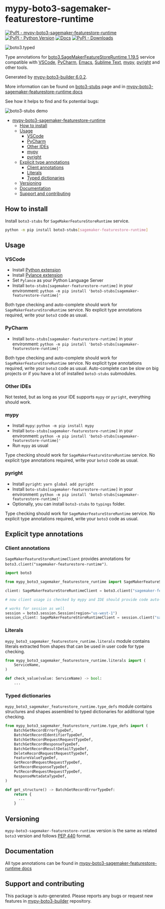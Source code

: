 <a id="mypy-boto3-sagemaker-featurestore-runtime"></a>

# mypy-boto3-sagemaker-featurestore-runtime

[![PyPI - mypy-boto3-sagemaker-featurestore-runtime](https://img.shields.io/pypi/v/mypy-boto3-sagemaker-featurestore-runtime.svg?color=blue)](https://pypi.org/project/mypy-boto3-sagemaker-featurestore-runtime)
[![PyPI - Python Version](https://img.shields.io/pypi/pyversions/mypy-boto3-sagemaker-featurestore-runtime.svg?color=blue)](https://pypi.org/project/mypy-boto3-sagemaker-featurestore-runtime)
[![Docs](https://img.shields.io/readthedocs/mypy-boto3-builder.svg?color=blue)](https://mypy-boto3-builder.readthedocs.io/)
[![PyPI - Downloads](https://img.shields.io/pypi/dw/mypy-boto3-sagemaker-featurestore-runtime?color=blue)](https://pypistats.org/packages/mypy-boto3-sagemaker-featurestore-runtime)

![boto3.typed](https://github.com/vemel/mypy_boto3_builder/raw/master/logo.png)

Type annotations for
[boto3.SageMakerFeatureStoreRuntime 1.19.5](https://boto3.amazonaws.com/v1/documentation/api/1.19.5/reference/services/sagemaker-featurestore-runtime.html#SageMakerFeatureStoreRuntime)
service compatible with [VSCode](https://code.visualstudio.com/),
[PyCharm](https://www.jetbrains.com/pycharm/),
[Emacs](https://www.gnu.org/software/emacs/),
[Sublime Text](https://www.sublimetext.com/),
[mypy](https://github.com/python/mypy),
[pyright](https://github.com/microsoft/pyright) and other tools.

Generated by
[mypy-boto3-builder 6.0.2](https://github.com/vemel/mypy_boto3_builder).

More information can be found on
[boto3-stubs](https://pypi.org/project/boto3-stubs/) page and in
[mypy-boto3-sagemaker-featurestore-runtime docs](https://vemel.github.io/boto3_stubs_docs/mypy_boto3_sagemaker_featurestore_runtime/)

See how it helps to find and fix potential bugs:

![boto3-stubs demo](https://github.com/vemel/mypy_boto3_builder/raw/master/demo.gif)

- [mypy-boto3-sagemaker-featurestore-runtime](#mypy-boto3-sagemaker-featurestore-runtime)
  - [How to install](#how-to-install)
  - [Usage](#usage)
    - [VSCode](#vscode)
    - [PyCharm](#pycharm)
    - [Other IDEs](#other-ides)
    - [mypy](#mypy)
    - [pyright](#pyright)
  - [Explicit type annotations](#explicit-type-annotations)
    - [Client annotations](#client-annotations)
    - [Literals](#literals)
    - [Typed dictionaries](#typed-dictionaries)
  - [Versioning](#versioning)
  - [Documentation](#documentation)
  - [Support and contributing](#support-and-contributing)

<a id="how-to-install"></a>

## How to install

Install `boto3-stubs` for `SageMakerFeatureStoreRuntime` service.

```bash
python -m pip install boto3-stubs[sagemaker-featurestore-runtime]
```

<a id="usage"></a>

## Usage

<a id="vscode"></a>

### VSCode

- Install
  [Python extension](https://marketplace.visualstudio.com/items?itemName=ms-python.python)
- Install
  [Pylance extension](https://marketplace.visualstudio.com/items?itemName=ms-python.vscode-pylance)
- Set `Pylance` as your Python Language Server
- Install `boto-stubs[sagemaker-featurestore-runtime]` in your environment:
  `python -m pip install 'boto3-stubs[sagemaker-featurestore-runtime]'`

Both type checking and auto-complete should work for
`SageMakerFeatureStoreRuntime` service. No explicit type annotations required,
write your `boto3` code as usual.

<a id="pycharm"></a>

### PyCharm

- Install `boto-stubs[sagemaker-featurestore-runtime]` in your environment:
  `python -m pip install 'boto3-stubs[sagemaker-featurestore-runtime]'`

Both type checking and auto-complete should work for
`SageMakerFeatureStoreRuntime` service. No explicit type annotations required,
write your `boto3` code as usual. Auto-complete can be slow on big projects or
if you have a lot of installed `boto3-stubs` submodules.

<a id="other-ides"></a>

### Other IDEs

Not tested, but as long as your IDE supports `mypy` or `pyright`, everything
should work.

<a id="mypy"></a>

### mypy

- Install `mypy`: `python -m pip install mypy`
- Install `boto-stubs[sagemaker-featurestore-runtime]` in your environment:
  `python -m pip install 'boto3-stubs[sagemaker-featurestore-runtime]'`
- Run `mypy` as usual

Type checking should work for `SageMakerFeatureStoreRuntime` service. No
explicit type annotations required, write your `boto3` code as usual.

<a id="pyright"></a>

### pyright

- Install `pyright`: `yarn global add pyright`
- Install `boto-stubs[sagemaker-featurestore-runtime]` in your environment:
  `python -m pip install 'boto3-stubs[sagemaker-featurestore-runtime]'`
- Optionally, you can install `boto3-stubs` to `typings` folder.

Type checking should work for `SageMakerFeatureStoreRuntime` service. No
explicit type annotations required, write your `boto3` code as usual.

<a id="explicit-type-annotations"></a>

## Explicit type annotations

<a id="client-annotations"></a>

### Client annotations

`SageMakerFeatureStoreRuntimeClient` provides annotations for
`boto3.client("sagemaker-featurestore-runtime")`.

```python
import boto3

from mypy_boto3_sagemaker_featurestore_runtime import SageMakerFeatureStoreRuntimeClient

client: SageMakerFeatureStoreRuntimeClient = boto3.client("sagemaker-featurestore-runtime")

# now client usage is checked by mypy and IDE should provide code auto-complete

# works for session as well
session = boto3.session.Session(region="us-west-1")
session_client: SageMakerFeatureStoreRuntimeClient = session.client("sagemaker-featurestore-runtime")
```

<a id="literals"></a>

### Literals

`mypy_boto3_sagemaker_featurestore_runtime.literals` module contains literals
extracted from shapes that can be used in user code for type checking.

```python
from mypy_boto3_sagemaker_featurestore_runtime.literals import (
    ServiceName,
)

def check_value(value: ServiceName) -> bool:
    ...
```

<a id="typed-dictionaries"></a>

### Typed dictionaries

`mypy_boto3_sagemaker_featurestore_runtime.type_defs` module contains
structures and shapes assembled to typed dictionaries for additional type
checking.

```python
from mypy_boto3_sagemaker_featurestore_runtime.type_defs import (
    BatchGetRecordErrorTypeDef,
    BatchGetRecordIdentifierTypeDef,
    BatchGetRecordRequestRequestTypeDef,
    BatchGetRecordResponseTypeDef,
    BatchGetRecordResultDetailTypeDef,
    DeleteRecordRequestRequestTypeDef,
    FeatureValueTypeDef,
    GetRecordRequestRequestTypeDef,
    GetRecordResponseTypeDef,
    PutRecordRequestRequestTypeDef,
    ResponseMetadataTypeDef,
)

def get_structure() -> BatchGetRecordErrorTypeDef:
    return {
      ...
    }
```

<a id="versioning"></a>

## Versioning

`mypy-boto3-sagemaker-featurestore-runtime` version is the same as related
`boto3` version and follows
[PEP 440](https://www.python.org/dev/peps/pep-0440/) format.

<a id="documentation"></a>

## Documentation

All type annotations can be found in
[mypy-boto3-sagemaker-featurestore-runtime docs](https://vemel.github.io/boto3_stubs_docs/mypy_boto3_sagemaker_featurestore_runtime/)

<a id="support-and-contributing"></a>

## Support and contributing

This package is auto-generated. Please reports any bugs or request new features
in [mypy-boto3-builder](https://github.com/vemel/mypy_boto3_builder/issues/)
repository.
